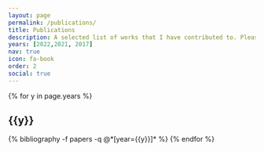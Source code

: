 ```yaml
---
layout: page
permalink: /publications/
title: Publications
description: A selected list of works that I have contributed to. Please look up my NASA ADS Page linked in the bottom for more publications. 
years: [2022,2021, 2017]
nav: true
icon: fa-book
order: 2
social: true
---
```


<div class="publications">

{% for y in page.years %}
  <h2 class="year">{{y}}</h2>
  {% bibliography -f papers -q @*[year={{y}}]* %}
{% endfor %}

</div>
